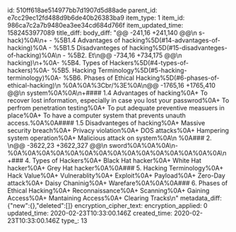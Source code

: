 id: 510ff618ae514977bb7d1907d5d88ade
parent_id: e7cc29ec12fd488d9b6de40b26383ba9
item_type: 1
item_id: 986ca7c2a7b9480ea3ee34cd684d766f
item_updated_time: 1582453977089
title_diff: 
body_diff: "@@ -241,16 +241,140 @@\n s-hack)%0A\n+  - %5B1.4 Advantages of hacking%5D(#14-advantages-of-hacking)%0A  - %5B1.5 Disadvanteges of hacking%5D(#15-disadvanteges-of-hacking)%0A\n - %5B2. Et\n@@ -734,16 +734,175 @@\n hacking)\n+%0A- %5B4. Types of Hackers%5D(#4-types-of-hackers)%0A- %5B5. Hacking Terminology%5D(#5-hacking-terminology)%0A- %5B6. Phases of Ethical Hacking%5D(#6-phases-of-ethical-hacking)\n %0A%0A%3Cbr/%3E%0A\n@@ -1765,16 +1765,410 @@\n system%0A%0A\n+#### 1.4 Advantages of hacking%0A+ To recover lost information, especially in case you lost your passwrod%0A+ To perfrom penetration testing%0A+ To put adequate preventive measuers in place%0A+ To have a computer system that prevents unauth access.%0A%0A#### 1.5 Disadvanteges of hacking%0A+ Massive security breach%0A+ Privacy violation%0A+ DOS attacks%0A+ Hampering system operation%0A+ Malicious attack on system%0A\n %0A### 2. \n@@ -3622,23 +3622,327 @@\n sword%0A%0A%0A\n-%0A%0A%0A%0A%0A%0A%0A%0A%0A%0A%0A%0A%0A%0A%0A\n+### 4. Types of Hackers%0A+ Black Hat hacker%0A+ White Hat hacker%0A+ Grey Hat hacker%0A%0A### 5. Hacking Terminology%0A+ Hack Value%0A+ Vulnerablity%0A+ Exploit%0A+ Payload%0A+ Zero-Day attack%0A+ Daisy Chaninig%0A+ Warefare%0A%0A%0A### 6. Phases of Ethical Hacking%0A+ Reconnaissance%0A+ Scanning%0A+ Gaining Access%0A+ Mantaining Access%0A+ Clearing Tracks\n"
metadata_diff: {"new":{},"deleted":[]}
encryption_cipher_text: 
encryption_applied: 0
updated_time: 2020-02-23T10:33:00.146Z
created_time: 2020-02-23T10:33:00.146Z
type_: 13
